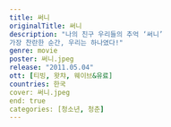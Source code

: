 ```yaml
---
title: 써니
originalTitle: 써니
description: "나의 친구 우리들의 추억 ‘써니’
가장 찬란한 순간, 우리는 하나였다!"
genre: movie
poster: 써니.jpeg
release: "2011.05.04"
ott: [티빙, 왓챠, 웨이브&유료]
countries: 한국
cover: 써니.jpeg
end: true
categories: [청소년, 청춘]
---
```

